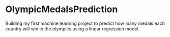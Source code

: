 # OlympicMedalsPrediction
Building my first machine learning project to predict how many medals each country will win in the olympics using a linear regression model.
